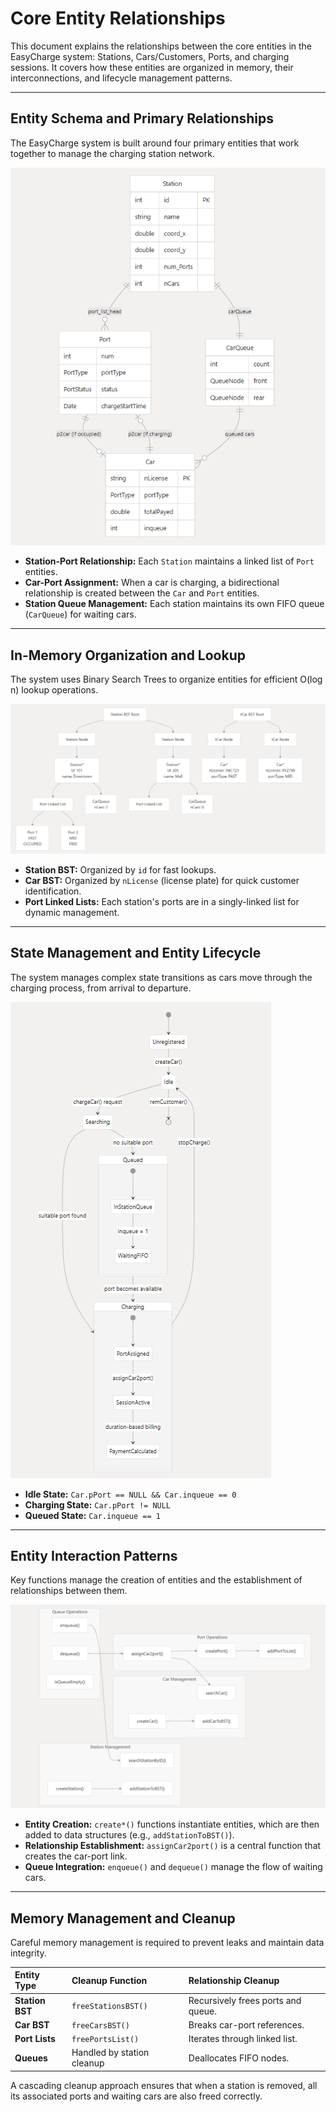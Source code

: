 # Core Entity Relationships

This document explains the relationships between the core entities in the EasyCharge system: Stations, Cars/Customers, Ports, and charging sessions. It covers how these entities are organized in memory, their interconnections, and lifecycle management patterns.

---

## Entity Schema and Primary Relationships
The EasyCharge system is built around four primary entities that work together to manage the charging station network.

![Entity Relationship Schema](Architecture%20Documentation/Core%20Entity%20Relationships/entity-relationship-schema.png)

*   **Station-Port Relationship:** Each `Station` maintains a linked list of `Port` entities.
*   **Car-Port Assignment:** When a car is charging, a bidirectional relationship is created between the `Car` and `Port` entities.
*   **Station Queue Management:** Each station maintains its own FIFO queue (`CarQueue`) for waiting cars.

---

## In-Memory Organization and Lookup
The system uses Binary Search Trees to organize entities for efficient O(log n) lookup operations.

![In-Memory BST Organization](Architecture%20Documentation/Core%20Entity%20Relationships/in-memory-bst-organization.png)

*   **Station BST:** Organized by `id` for fast lookups.
*   **Car BST:** Organized by `nLicense` (license plate) for quick customer identification.
*   **Port Linked Lists:** Each station's ports are in a singly-linked list for dynamic management.

---

## State Management and Entity Lifecycle
The system manages complex state transitions as cars move through the charging process, from arrival to departure.

![Car Lifecycle State Diagram](Architecture%20Documentation/Core%20Entity%20Relationships/car-lifecycle-statediagram.png)

*   **Idle State:** `Car.pPort == NULL && Car.inqueue == 0`
*   **Charging State:** `Car.pPort != NULL`
*   **Queued State:** `Car.inqueue == 1`

---

## Entity Interaction Patterns
Key functions manage the creation of entities and the establishment of relationships between them.

![Entity Function Interactions](Architecture%20Documentation/Core%20Entity%20Relationships/entity-function-interactions.png)

*   **Entity Creation:** `create*()` functions instantiate entities, which are then added to data structures (e.g., `addStationToBST()`).
*   **Relationship Establishment:** `assignCar2port()` is a central function that creates the car-port link.
*   **Queue Integration:** `enqueue()` and `dequeue()` manage the flow of waiting cars.

---

## Memory Management and Cleanup
Careful memory management is required to prevent leaks and maintain data integrity.

| Entity Type | Cleanup Function | Relationship Cleanup |
| :--- | :--- | :--- |
| **Station BST** | `freeStationsBST()` | Recursively frees ports and queue. |
| **Car BST** | `freeCarsBST()` | Breaks car-port references. |
| **Port Lists** | `freePortsList()` | Iterates through linked list. |
| **Queues** | Handled by station cleanup | Deallocates FIFO nodes. |

A cascading cleanup approach ensures that when a station is removed, all its associated ports and waiting cars are also freed correctly.